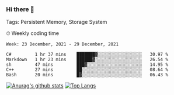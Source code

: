 ### Hi there 👋

Tags: Persistent Memory, Storage System

<!--

[![Anurag's github stats](https://github-readme-stats.vercel.app/api?username=wwyf)](https://github.com/anuraghazra/github-readme-stats)

[![Anurag's github stats](https://github-readme-stats.vercel.app/api?username=wwyf&count_private=true)](https://github.com/anuraghazra/github-readme-stats)


[![Top Langs](https://github-readme-stats.vercel.app/api/top-langs/?username=wwyf&count_private=true&&hide=jupyter%20notebook,html)](https://github.com/anuraghazra/github-readme-stats)



-->


⏱ Weekly coding time

<!--START_SECTION:waka-->
```text
Week: 23 December, 2021 - 29 December, 2021

C#         1 hr 37 mins    ███████▓░░░░░░░░░░░░░░░░░   30.97 % 
Markdown   1 hr 23 mins    ██████▓░░░░░░░░░░░░░░░░░░   26.54 % 
sh         47 mins         ███▓░░░░░░░░░░░░░░░░░░░░░   14.95 % 
C++        27 mins         ██░░░░░░░░░░░░░░░░░░░░░░░   08.64 % 
Bash       20 mins         █▓░░░░░░░░░░░░░░░░░░░░░░░   06.43 % 
```
<!--END_SECTION:waka-->



[![Anurag's github stats](https://github-readme-stats.vercel.app/api?username=wwyf&count_private=true&show_icons=true&hide_border=true)](https://github.com/anuraghazra/github-readme-stats) [![Top Langs](https://github-readme-stats.vercel.app/api/top-langs/?username=wwyf&count_private=true&hide=jupyter%20notebook,html,OpenEdge%20ABL&langs_count=10&layout=compact&hide_border=true)](https://github.com/anuraghazra/github-readme-stats)

<!--

[![willianrod's wakatime stats](https://github-readme-stats.vercel.app/api/wakatime?username=wwyf)](https://github.com/anuraghazra/github-readme-stats)


-->
